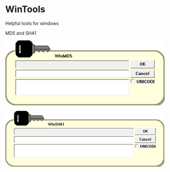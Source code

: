 WinTools
========

Helpful tools for windows

MD5 and SHA1

![WinMd5 image](/images/WinMd5.png)

![WinSha1 image](/images/WinSha1.png)

